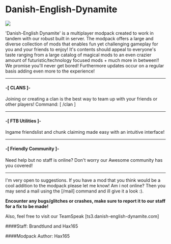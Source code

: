 # Danish-English-Dynamite
![](https://www.dropbox.com/s/oupoy0gjj5b90cs/New%20Dynamite%20Banner.png?dl=1)

'Danish-English Dynamite' is a multiplayer modpack created to work in tandem with our robust built in server. The modpack offers a large and diverse collection of mods that enables fun yet challenging gameplay for you and your friends to enjoy! It's contents should appeal to everyone's taste ranging from a large catalog of magical mods to an even crazier amount of futuristic/technology focused mods + much more in between!! We promise you'll never get bored! Furthermore updates occur on a regular basis adding even more to the experience!

--------------------------------------------------------------------------------------------------------------------------------------------------

#### -[ CLANS ]-
Joining or creating a clan is the best way to team up with your friends or other players!
Command: [ /clan ]

--------------------------------------------------------------------------------------------------------------------------------------------------

#### -[ FTB Utilities ]-
Ingame friendslist and chunk claiming made easy with an intuitive interface!

--------------------------------------------------------------------------------------------------------------------------------------------------

#### -[ Friendly Community ]-
Need help but no staff is online? Don't worry our Awesome community has you covered!

--------------------------------------------------------------------------------------------------------------------------------------------------

I'm very open to suggestions. If you have a mod that you think would be a cool addition to the modpack please let me know! Am i not online? Then you may send a mail using the [/mail] command and ill give it a look :).

**Encounter any bugs/glitches or crashes, make sure to report it to our staff for a fix to be made!**

Also, feel free to visit our TeamSpeak [ts3.danish-english-dynamite.com]

####Staff: Brandtlund and Hax165

####Modpack Author: Hax165
